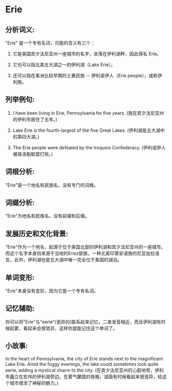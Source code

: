 # Erie

## 分析词义:

  

"Erie" 是一个专有名词，可能的含义有三个：

  

1.  它是美国宾夕法尼亚州一座城市的名字，坐落在伊利湖畔，因此得名 Erie。
    
      
    
2.  它也可以指北美五大湖之一的伊利湖（Lake Erie）。
    
      
    
3.  还可以指在美洲比较早期的土著民族 -- 伊利诺伊人（Erie people），或称伊利族。
    
      
    

  

## 列举例句:

  

1.  I have been living in Erie, Pennsylvania for five years. (我在宾夕法尼亚州的伊利市居住了五年。)
    
      
    
2.  Lake Erie is the fourth-largest of the five Great Lakes. (伊利湖是五大湖中的第四大湖。)
    
      
    
3.  The Erie people were defeated by the Iroquois Confederacy. (伊利诺伊人被易洛魁联盟打败。)
    
      
    

  

## 词根分析:

  

"Erie"是一个地名和民族名，没有专门的词根。

  

## 词缀分析:

  

"Erie"为地名和民族名，没有前缀和后缀。

  

## 发展历史和文化背景:

  

"Erie"作为一个地名，起源于位于美国北部的伊利湖和宾夕法尼亚州的一座城市。而这个名字本身则来源于当地的Eriez部族，一种北美印第安语族的尼亚加拉语言。此外，伊利湖也是五大湖中唯一完全位于美国的湖泊。

  

## 单词变形:

  

"Erie"本身没有变形，因为它是一个专有名词。

  

## 记忆辅助:

  

你可以将"Erie"与"eerie"(诡异的)联系起来记忆，二者发音相近，而且伊利湖有时候起雾，看起来会很诡异，这样你就能记住这个单词了。

  

## 小故事:

  

In the heart of Pennsylvania, the city of Erie stands next to the magnificent Lake Erie. Amid the foggy evenings, the lake could sometimes look quite eerie, adding a mystical charm to the city. (在宾夕法尼亚州的心脏地带，伊利市矗立在宏伟的伊利湖旁边。在雾气朦胧的夜晚，湖面有时候看起来很诡异，给这个城市增添了神秘的魅力。)
